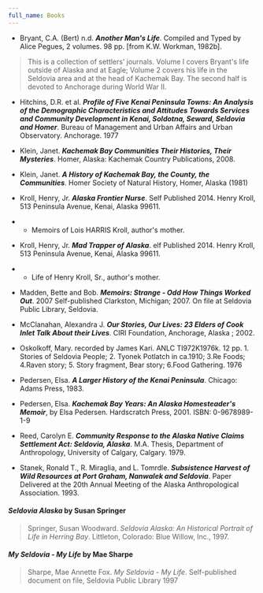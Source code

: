 ```yaml
---
full_name: Books
---
```

+ Bryant, C.A. (Bert) n.d. **_Another Man's Life_**. Compiled and Typed by Alice Pegues, 2 volumes. 98 pp. [from K.W. Workman, 1982b].
>This is a collection of settlers’ journals. Volume I covers Bryant's life outside of Alaska and at Eagle; Volume 2 covers his life in the Seldovia area and at the head of Kachemak Bay. The second half is devoted to Anchorage during World War II.

+ Hitchins, D.R. et al. **_Profile of Five Kenai Peninsula Towns: An Analysis of the Demographic Characteristics and Attitudes Towards Services and Community Development in Kenai, Soldotna, Seward, Seldovia and Homer_**. Bureau of Management and Urban Affairs and Urban Observatory. Anchorage. 1977

+ Klein, Janet.  **_Kachemak Bay Communities Their Histories, Their Mysteries_**. Homer, Alaska: Kachemak Country Publications, 2008.

+ Klein, Janet. **_A History of Kachemak Bay, the County, the Communities_**. Homer Society of Natural History, Homer, Alaska (1981)

+ Kroll, Henry, Jr. **_Alaska Frontier Nurse_**. Self Published 2014.  Henry Kroll, 513 Peninsula Avenue, Kenai, Alaska   99611. 
+ + Memoirs of Lois HARRIS Kroll, author's mother. 

+ Kroll, Henry, Jr. **_Mad Trapper of Alaska_**. elf Published 2014.  Henry Kroll, 513 Peninsula Avenue, Kenai, Alaska   99611. 
+ + Life of Henry Kroll, Sr., author's mother.

+ Madden, Bette and Bob. **_Memoirs: Strange - Odd How Things Worked Out_**. 2007 Self-published Clarkston, Michigan; 2007. On file at Seldovia Public Library, Seldovia.

+ McClanahan, Alexandra J. **_Our Stories, Our Lives: 23 Elders of Cook Inlet Talk About their Lives_**. CIRI Foundation, Anchorage, Alaska ; 2002.

+ Oskolkoff, Mary. recorded by James Kari. ANLC TI972K1976k. 12 pp. 1. Stories of Seldovia People;  2. Tyonek Potlatch in ca.1910; 3.Re Foods; 4.Raven story; 5. Story fragment, Bear story; 6.Food Gathering. 1976

+ Pedersen, Elsa. **_A Larger History of the Kenai Peninsula_**.  Chicago: Adams Press, 1983.

+ Pedersen, Elsa. **_Kachemak Bay Years: An Alaska Homesteader's Memoir_**, by Elsa Pedersen. Hardscratch Press, 2001. ISBN: 0-9678989-1-9

+ Reed, Carolyn E. **_Community Response to the Alaska Native Claims Settlement Act: Seldovia, Alaska_**. M.A. Thesis, Department of Anthropology, University of Calgary, Calgary. 1979.

+ Stanek, Ronald T., R. Miraglia, and L. Tomrdle. **_Subsistence Harvest of Wild Resources at Port Graham, Nanwalek and Seldovia_**. Paper Delivered at the 20th Annual Meeting of the Alaska Anthropological Association. 1993.

#### _Seldovia Alaska_ by Susan Springer
> Springer, Susan Woodward. _Seldovia Alaska: An Historical Portrait of Life in Herring Bay_. Littleton, Colorado: Blue Willow, Inc., 1997.

#### _My Seldovia - My Life_ by Mae Sharpe
> Sharpe, Mae Annette Fox. _My Seldovia - My Life_. Self-published document on file, Seldovia Public Library 1997
